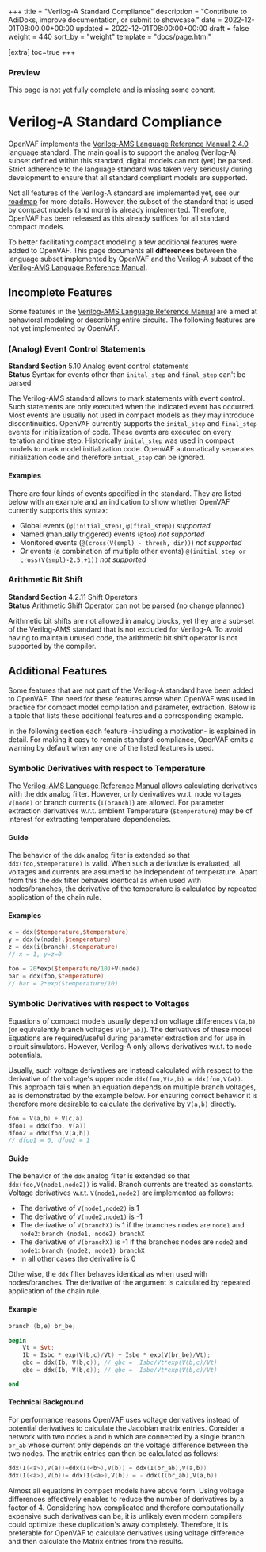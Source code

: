 +++
title = "Verilog-A Standard Compliance"
description = "Contribute to AdiDoks, improve documentation, or submit to showcase."
date = 2022-12-01T08:00:00+00:00
updated = 2022-12-01T08:00:00+00:00
draft = false
weight = 440
sort_by = "weight"
template = "docs/page.html"

[extra]
toc=true
+++

<div class="wrap container" role="document">
  <div class="content">
    <section class="section container-fluid mt-n3 pb-3">
      <div class="row justify-content-center">
        <div class="row justify-content-center">
					<div class="col-md col-lg col-xxl">
						<article>
							<h1 class="text-center">Preview</h1>
							<p class="text-center">This page is not yet fully complete and is missing some conent.</p>
						</article>
					</div>
				</div>
      </div>
    </section>
  </div>
</div>

# Verilog-A Standard Compliance


OpenVAF implements the [Verilog-AMS Language Reference Manual 2.4.0][vams] language standard.
The main goal is to support the analog (Verilog-A) subset defined within this standard, digital models can not (yet) be parsed.
Strict adherence to the language standard was taken very seriously during development to ensure that all standard compliant models 
are supported.

Not all features of the Verilog-A standard are implemented yet, see our [roadmap](../roadmap) for more details.
However, the subset of the standard that is used by compact models (and more) is already implemented.
Therefore, OpenVAF has been released as this already suffices for all standard compact models. 

To better facilitating compact modeling a few additional features were added to OpenVAF.
This page documents all **differences** between the language subset implemented by OpenVAF and the Verilog-A subset of the 
[Verilog-AMS Language Reference Manual][vams].

## Incomplete Features

Some features in the [Verilog-AMS Language Reference Manual][vams] are aimed at behavioral modeling or describing 
entire circuits.
The following features are not yet implemented by OpenVAF.


### (Analog) Event Control Statements

**Standard Section** 5.10 Analog event control statements <br>
**Status** Syntax for events other than `inital_step` and `final_step` can't be parsed

The Verilog-AMS standard allows to mark statements with event control.
Such statements are only executed when the indicated event has occurred.
Most events are usually not used in compact models as they may introduce discontinuities.
OpenVAF currently supports the `inital_step` and `final_step` events for initialization of code.
These events are executed on every iteration and time step.
Historically `inital_step` was used in compact models to mark model initialization code.
OpenVAF automatically separates initialization code and therefore `intial_step` can be ignored. 

#### Examples

There are four kinds of events specified in the standard.
They are listed below with an example and an indication to show whether OpenVAF currently supports this syntax:

* Global events (`@(initial_step)`, `@(final_step)`) *supported*
* Named (manually triggered) events (`@foo`) *not supported*
* Monitored events (`@(cross(V(smpl) - thresh, dir))`) *not supported*
* Or events (a combination of multiple other events) `@(initial_step or cross(V(smpl)-2.5,+1))` *not supported*

### Arithmetic Bit Shift

**Standard Section** 4.2.11 Shift Operators <br>
**Status** Arithmetic Shift Operator can not be parsed (no change planned)

Arithmetic bit shifts are not allowed in analog blocks, yet they are a sub-set of the Verilog-AMS standard that is not excluded for Verilog-A. 
To avoid having to maintain unused code, the arithmetic bit shift operator is not supported by the compiler.

## Additional Features

Some features that are not part of the Verilog-A standard have been added to OpenVAF.
The need for these features arose when OpenVAF was used in practice for compact model compilation and parameter, 
extraction. Below is a table that lists these additional features and a corresponding example.

In the following section each feature -including a motivation- is explained in detail.
For making it easy to remain standard-compliance, 
OpenVAF emits a warning by default when any one of the listed features is used.

### Symbolic Derivatives with respect to Temperature 

The [Verilog-AMS Language Reference Manual][vams] allows calculating derivatives with the `ddx` analog filter.
However, only derivatives w.r.t. node voltages `V(node)` or branch currents (`I(branch)`) are allowed.
For parameter extraction derivatives w.r.t. ambient Temperature (`$temperature`) may be of interest for extracting temperature dependencies.

#### Guide

The behavior of the `ddx` analog filter is extended so that `ddx(foo,$temperature)` is valid.
When such a derivative is evaluated, all voltages and currents are assumed to be independent of temperature. 
Apart from this the `ddx` filter behaves identical as when used with nodes/branches, 
the derivative of the temperature is calculated by repeated application of the chain rule.

#### Examples

``` verilog
x = ddx($temperature,$temperature)
y = ddx(v(node),$temperature)
z = ddx(i(branch),$temperature)
// x = 1, y=z=0

foo = 20*exp($temperature/10)+V(node)
bar = ddx(foo,$temperature)
// bar = 2*exp($temperature/10)
```




### Symbolic Derivatives with respect to Voltages

Equations of compact models usually depend on voltage differences `V(a,b)` (or equivalently branch voltages `V(br_ab)`).
The derivatives of these model Equations are required/useful during parameter extraction and for use in circuit simulators. However, Verilog-A only allows derivatives w.r.t. to node potentials. 

Usually, such voltage derivatives are instead calculated with respect to the derivative of the voltage's 
upper node `ddx(foo,V(a,b) = ddx(foo,V(a))`.
This approach fails when an equation depends on multiple branch voltages, as is demonstrated by the example below.
For ensuring correct behavior it is therefore more desirable to calculate the derivative by `V(a,b)` directly.

``` verilog
foo = V(a,b) + V(c,a)
dfoo1 = ddx(foo, V(a))
dfoo2 = ddx(foo,V(a,b))
// dfoo1 = 0, dfoo2 = 1
```

#### Guide

The behavior of the `ddx` analog filter is extended so that `ddx(foo,V(node1,node2))` is valid.
Branch currents are treated as constants. Voltage derivatives w.r.t. `V(node1,node2)` are implemented as follows:

* The derivative of `V(node1,node2)` is 1
* The derivative of `V(node2,node1)` is -1
* The derivative of `V(branchX)` is 1 if the branches nodes are `node1` and `node2`: `branch (node1, node2) branchX`
* The derivative of `V(branchX)` is -1 if the branches nodes are `node2` and `node1`: `branch (node2, node1) branchX`
* In all other cases the derivative is 0

Otherwise, the `ddx` filter behaves identical as when used with nodes/branches.
The derivative of the argument is calculated by repeated application of the chain rule.

#### Example

``` verilog
branch (b,e) br_be;

begin
    Vt = $vt;
    Ib = Isbc * exp(V(b,c)/Vt) + Isbe * exp(V(br_be)/Vt);
    gbc = ddx(Ib, V(b,c)); // gbc =  Isbc/Vt*exp(V(b,c)/Vt)
    gbe = ddx(Ib, V(b,e)); // gbe =  Isbe/Vt*exp(V(b,c)/Vt)

end
```

#### Technical Background

For performance reasons OpenVAF uses voltage derivatives instead of potential derivatives to calculate the Jacobian matrix entries.
Consider a network with two nodes `a` and `b` which are connected by a single branch `br_ab` whose current only depends on 
the voltage difference between the two nodes. 
The matrix entries can then be calculated as follows: 

``` verilog
ddx(I(<a>),V(a))=ddx(I(<b>),V(b)) = ddx(I(br_ab),V(a,b))
ddx(I(<a>),V(b))= ddx(I(<a>),V(b)) = - ddx(I(br_ab),V(a,b))
```

Almost all equations in compact models have above form. Using voltage differences effectively enables to reduce the number of derivatives by a factor of 4.
Considering how complicated and therefore computationally expensive such derivatives can be, 
it is unlikely even modern compilers could optimize these duplication's away completely.
Therefore, it is preferable for OpenVAF to calculate derivatives using voltage difference and then calculate the Matrix entries from the results.

[vams]: https://www.accellera.org/images/downloads/standards/v-ams/VAMS-LRM-2-4.pdf
[vae]: dspom.gitlab.io/VerilogAE

